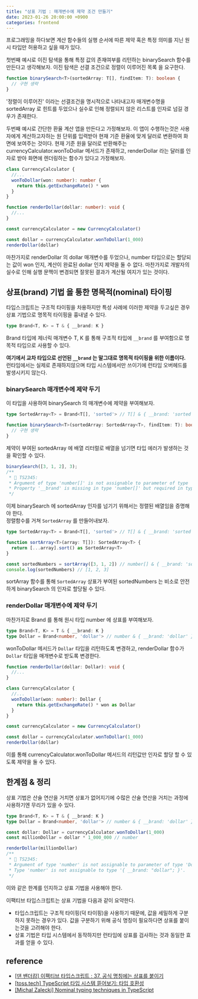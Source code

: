 ```yaml
---
title: "상표 기법 : 매개변수에 제약 조건 만들기"
date: 2023-01-26 20:00:00 +0900
categories: frontend
---
```


프로그래밍을 하다보면 계산 함수들의 실행 순서에 따른 제약 혹은 특정 의미를 지닌 원시 타입만 허용하고 싶을 때가 있다.

첫번째 예시로 이진 탐색을 통해 특정 값의 존재여부를 리턴하는 binarySearch 함수를 만든다고 생각해보자.
이진 탐색은 선결 조건으로 정렬이 이루어진 목록 을 요구한다. 

```ts
function binarySearch<T>(sortedArray: T[], findItem: T): boolean {
  // 구현 생략
}
```

'정렬이 이루어진' 이라는 선결조건을 명시적으로 나타내고자 매개변수명을 sortedArray 로 힌트를 두었으나 실수로 인해 정렬되지 않은 리스트를 인자로 넘길 경우가 존재한다.

두번째 예시로 간단한 환율 계산 앱을 만든다고 가정해보자. 
이 앱이 수행하는것은 사용자에게 계산하고자하는 원 단위를 입력받아 현재 기준 환율에 맞게 달러로 변환하여 화면에 보여주는 것이다.
현재 기준 원을 달러로 반환해주는 currencyCalculator.wonToDollar 메서드가 존재하고, renderDollar 라는 달러를 인자로 받아 화면에 렌더링하는 함수가 있다고 가정해보자.

```ts
class CurrencyCalculator {
  //...
  wonToDollar(won: number): number {
    return this.getExchangeRate() * won
  }
}

function renderDollar(dollar: number): void {
  //...
}

const currencyCalculator = new CurrencyCalculator()

const dollar = currencyCalculator.wonToDollar(1_000)
renderDollar(dollar)
```

마찬가지로 renderDollar 의 dollar 매개변수를 두었으나, number 타입으로는 할당되는 값이 won 인지, 계산이 완료된 dollar 인지 제약을 둘 수 없다.
마찬가지로 개발자의 실수로 인해 실행 문맥이 변경되면 잘못된 결과가 계산될 여지가 있는 것이다.

## 상표(brand) 기법 을 통한 명목적(nominal) 타이핑

타입스크립트는 구조적 타이핑을 차용하지만 특성 사례에 이러한 제약을 두고싶은 경우 상표 기법으로 명목적 타이핑을 흉내낼 수 있다.

```ts
type Brand<T, K> = T & { __brand: K }
```

Brand 타입에 제너릭 매개변수 T, K 를 통해 구조적 타입에 `__brand` 를 부여함으로 명목적 타입으로 사용할 수 있다.

**여기에서 교차 타입으로 선언된 `__brand` 는 말그대로 명목적 타이핑을 위한 이름이다.** 런타임에서는 실제로 존재하지않으며 타입 시스템에서만 쓰이기에 런타임 오버헤드를 발생시키지 않는다. 

### binarySearch 매개변수에 제약 두기

이 타입을 사용하여 binarySearch 의 매개변수에 제약을 부여해보자. 

```ts
type SortedArray<T> = Brand<T[], 'sorted'> // T[] & { __brand: 'sorted' } 

function binarySearch<T>(sortedArray: SortedArray<T>, findItem: T): boolean {
  // 구현 생략
}
```

제약이 부여된 sortedArray 에 배열 리터럴로 배열을 넘기면 타입 에러가 발생하는 것을 확인할 수 있다.

```ts
binarySearch([3, 1, 2], 3);
/** 
 * 🚨 TS2345: 
 * Argument of type 'number[]' is not assignable to parameter of type 'SortedArray<number>'. 
 * Property '__brand' is missing in type 'number[]' but required in type '{ __brand: "sorted"; }' 
 */
```

이제 binarySearch 에 sortedArray 인자를 넘기기 위해서는 정렬된 배열임을 증명해야 한다.\
정렬함수를 거쳐 `SortedArray` 를 만들어내보자.

```ts
type SortedArray<T> = Brand<T[], 'sorted'> // T[] & { __brand: 'sorted' } 

function sortArray<T>(array: T[]): SortedArray<T> {
  return [...array].sort() as SortedArray<T>
}

const sortedNumbers = sortArray([3, 1, 2]) // number[] & { __brand: 'sorted' } 
console.log(sortedNumbers) // [1, 2, 3] 
```

sortArray 함수를 통해 `SortedArray` 상표가 부여된 sortedNumbers 는 비소로 안전하게 binarySearch 의 인자로 할당될 수 있다. 

### renderDollar 매개변수에 제약 두기

마찬가지로 Brand 를 통해 원시 타입 number 에 상표를 부여해보자.

```ts
type Brand<T, K> = T & { __brand: K }
type Dollar = Brand<number, 'dollar'> // number & { __brand: 'dollar' } 
```

wonToDollar 메서드가 `Dollar` 타입을 리턴하도록 변경하고,  renderDollar 함수가 `Dollar` 타입을 매개변수로 받도록 변경한다.

```ts
function renderDollar(dollar: Dollar): void {
  //...
}

class CurrencyCalculator {
  //...
  wonToDollar(won: number): Dollar {
    return this.getExchangeRate() * won as Dollar
  }
}

const currencyCalculator = new CurrencyCalculator()

const dollar = currencyCalculator.wonToDollar(1_000)
renderDollar(dollar)
```

이를 통해 currencyCalculator.wonToDollar 메서드의 리턴값만 인자로 할당 할 수 있도록 제약을 둘 수 있다.  

## 한계점 & 정리

상표 기법은 산술 연산을 거치면 상표가 없어지기에 수많은 산술 연산을 거치는 과정에 사용하기엔 무리가 있을 수 있다.

```ts
type Brand<T, K> = T & { __brand: K }
type Dollar = Brand<number, 'dollar'> // number & { __brand: 'dollar' } 

const dollar: Dollar = currencyCalculator.wonToDollar(1_000)
const millionDollar = dollar * 1_000_000 // number

renderDollar(millionDollar)
/**
 * 🚨 TS2345:
 * Argument of type 'number' is not assignable to parameter of type 'Dollar'.
 * Type 'number' is not assignable to type '{ __brand: "dollar"; }'.
 */
```

이와 같은 한계를 인지하고 상표 기법을 사용해야 한다.

이팩티브 타입스크립트는 상표 기법을 다음과 같이 요약한다.

* 타입스크립트는 구조적 타이핑(덕 타이핑)을 사용하기 때문에, 값을 세밀하게 구분하지 못하는 경우가 있다. 값을 구분하기 위해 공식 명칭이 필요하다면 상표를 붙이는것을 고려해야 한다.
* 상표 기법은 타입 시스템에서 동작하지만 런타임에 상표를 검사하는 것과 동일한 효과를 얻을 수 있다.

## reference

* [\[댄 밴더캄\] 이팩티브 타입스크립트 : 37. 공식 명칭에는 상표를 붙이기](https://effectivetypescript.com/)
* [\[toss.tech\] TypeScript 타입 시스템 뜯어보기: 타입 호환성](https://toss.tech/article/typescript-type-compatibility)
* [\[Michal Zalecki\] Nominal typing techniques in TypeScript](https://michalzalecki.com/nominal-typing-in-typescript/)
